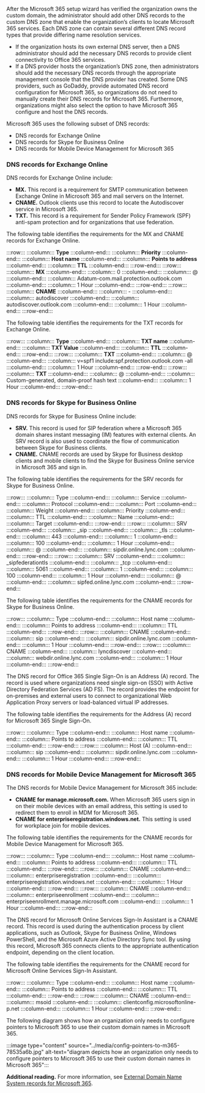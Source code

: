 After the Microsoft 365 setup wizard has verified the organization owns the custom domain, the administrator should add other DNS records to the custom DNS zone that enable the organization’s clients to locate Microsoft 365 services. Each DNS zone can contain several different DNS record types that provide differing name resolution services.

 *  If the organization hosts its own external DNS server, then a DNS administrator should add the necessary DNS records to provide client connectivity to Office 365 services.
 *  If a DNS provider hosts the organization’s DNS zone, then administrators should add the necessary DNS records through the appropriate management console that the DNS provider has created. Some DNS providers, such as GoDaddy, provide automated DNS record configuration for Microsoft 365, so organizations do not need to manually create their DNS records for Microsoft 365. Furthermore, organizations might also select the option to have Microsoft 365 configure and host the DNS records.

Microsoft 365 uses the following subset of DNS records:

 *  DNS records for Exchange Online
 *  DNS records for Skype for Business Online
 *  DNS records for Mobile Device Management for Microsoft 365

### DNS records for Exchange Online

DNS records for Exchange Online include:

 *  **MX.** This record is a requirement for SMTP communication between Exchange Online in Microsoft 365 and mail servers on the Internet.
 *  **CNAME.** Outlook clients use this record to locate the Autodiscover service in Microsoft 365.
 *  **TXT.** This record is a requirement for Sender Policy Framework (SPF) anti-spam protection and for organizations that use federation.

The following table identifies the requirements for the MX and CNAME records for Exchange Online.

:::row:::
  :::column:::
    **Type**
  :::column-end:::
  :::column:::
    **Priority**
  :::column-end:::
  :::column:::
    **Host name**
  :::column-end:::
  :::column:::
    **Points to address**
  :::column-end:::
  :::column:::
    **TTL**
  :::column-end:::
:::row-end:::
:::row:::
  :::column:::
    **MX**
  :::column-end:::
  :::column:::
    0
  :::column-end:::
  :::column:::
    @
  :::column-end:::
  :::column:::
    Adatum-com.mail.protection.outlook.com
  :::column-end:::
  :::column:::
    1 Hour
  :::column-end:::
:::row-end:::
:::row:::
  :::column:::
    **CNAME**
  :::column-end:::
  :::column:::
    -
  :::column-end:::
  :::column:::
    autodiscover
  :::column-end:::
  :::column:::
    autodiscover.outlook.com
  :::column-end:::
  :::column:::
    1 Hour
  :::column-end:::
:::row-end:::


The following table identifies the requirements for the TXT records for Exchange Online.

:::row:::
  :::column:::
    **Type**
  :::column-end:::
  :::column:::
    **TXT name**
  :::column-end:::
  :::column:::
    **TXT Value**
  :::column-end:::
  :::column:::
    **TTL**
  :::column-end:::
:::row-end:::
:::row:::
  :::column:::
    **TXT**
  :::column-end:::
  :::column:::
    @
  :::column-end:::
  :::column:::
    v=spf1 include:spf.protection.outlook.com -all
  :::column-end:::
  :::column:::
    1 Hour
  :::column-end:::
:::row-end:::
:::row:::
  :::column:::
    **TXT**
  :::column-end:::
  :::column:::
    @
  :::column-end:::
  :::column:::
    Custom-generated, domain-proof hash text
  :::column-end:::
  :::column:::
    1 Hour
  :::column-end:::
:::row-end:::


### DNS records for Skype for Business Online

DNS records for Skype for Business Online include:

 *  **SRV.** This record is used for SIP federation where a Microsoft 365 domain shares instant messaging (IM) features with external clients. An SRV record is also used to coordinate the flow of communication between Skype for Business clients.
 *  **CNAME.** CNAME records are used by Skype for Business desktop clients and mobile clients to find the Skype for Business Online service in Microsoft 365 and sign in.

The following table identifies the requirements for the SRV records for Skype for Business Online.

:::row:::
  :::column:::
    Type
  :::column-end:::
  :::column:::
    Service
  :::column-end:::
  :::column:::
    Protocol
  :::column-end:::
  :::column:::
    Port
  :::column-end:::
  :::column:::
    Weight
  :::column-end:::
  :::column:::
    Priority
  :::column-end:::
  :::column:::
    TTL
  :::column-end:::
  :::column:::
    Name
  :::column-end:::
  :::column:::
    Target
  :::column-end:::
:::row-end:::
:::row:::
  :::column:::
    SRV
  :::column-end:::
  :::column:::
    \_sip
  :::column-end:::
  :::column:::
    \_tls
  :::column-end:::
  :::column:::
    443
  :::column-end:::
  :::column:::
    1
  :::column-end:::
  :::column:::
    100
  :::column-end:::
  :::column:::
    1 Hour
  :::column-end:::
  :::column:::
    @
  :::column-end:::
  :::column:::
    sipdir.online.lync.com
  :::column-end:::
:::row-end:::
:::row:::
  :::column:::
    SRV
  :::column-end:::
  :::column:::
    \_sipfederationtls
  :::column-end:::
  :::column:::
    \_tcp
  :::column-end:::
  :::column:::
    5061
  :::column-end:::
  :::column:::
    1
  :::column-end:::
  :::column:::
    100
  :::column-end:::
  :::column:::
    1 Hour
  :::column-end:::
  :::column:::
    @
  :::column-end:::
  :::column:::
    sipfed.online.lync.com
  :::column-end:::
:::row-end:::


The following table identifies the requirements for the CNAME records for Skype for Business Online.

:::row:::
  :::column:::
    Type
  :::column-end:::
  :::column:::
    Host name
  :::column-end:::
  :::column:::
    Points to address
  :::column-end:::
  :::column:::
    TTL
  :::column-end:::
:::row-end:::
:::row:::
  :::column:::
    CNAME
  :::column-end:::
  :::column:::
    sip
  :::column-end:::
  :::column:::
    sipdir.online.lync.com
  :::column-end:::
  :::column:::
    1 Hour
  :::column-end:::
:::row-end:::
:::row:::
  :::column:::
    CNAME
  :::column-end:::
  :::column:::
    lyncdiscover
  :::column-end:::
  :::column:::
    webdir.online.lync.com
  :::column-end:::
  :::column:::
    1 Hour
  :::column-end:::
:::row-end:::


The DNS record for Office 365 Single Sign-On is an Address (A) record. The record is used where organizations need single sign-on (SSO) with Active Directory Federation Services (AD FS). The record provides the endpoint for on-premises and external users to connect to organizational Web Application Proxy servers or load-balanced virtual IP addresses.

The following table identifies the requirements for the Address (A) record for Microsoft 365 Single Sign-On.

:::row:::
  :::column:::
    Type
  :::column-end:::
  :::column:::
    Host name
  :::column-end:::
  :::column:::
    Points to address
  :::column-end:::
  :::column:::
    TTL
  :::column-end:::
:::row-end:::
:::row:::
  :::column:::
    Host (A)
  :::column-end:::
  :::column:::
    sip
  :::column-end:::
  :::column:::
    sipdir.online.lync.com
  :::column-end:::
  :::column:::
    1 Hour
  :::column-end:::
:::row-end:::


### DNS records for Mobile Device Management for Microsoft 365

The DNS records for Mobile Device Management for Microsoft 365 include:

 *  **CNAME for manage.microsoft.com.** When Microsoft 365 users sign in on their mobile devices with an email address, this setting is used to redirect them to enroll in MDM for Microsoft 365.
 *  **CNAME for enterpriseregistration.windows.net.** This setting is used for workplace join for mobile devices.

The following table identifies the requirements for the CNAME records for Mobile Device Management for Microsoft 365.

:::row:::
  :::column:::
    Type
  :::column-end:::
  :::column:::
    Host name
  :::column-end:::
  :::column:::
    Points to address
  :::column-end:::
  :::column:::
    TTL
  :::column-end:::
:::row-end:::
:::row:::
  :::column:::
    CNAME
  :::column-end:::
  :::column:::
    enterpriseregistration
  :::column-end:::
  :::column:::
    enterpriseregistration.windows.net
  :::column-end:::
  :::column:::
    1 Hour
  :::column-end:::
:::row-end:::
:::row:::
  :::column:::
    CNAME
  :::column-end:::
  :::column:::
    enterpriseenrollment
  :::column-end:::
  :::column:::
    enterpriseenrollment.manage.microsoft.com
  :::column-end:::
  :::column:::
    1 Hour
  :::column-end:::
:::row-end:::


The DNS record for Microsoft Online Services Sign-In Assistant is a CNAME record. This record is used during the authentication process by client applications, such as Outlook, Skype for Business Online, Windows PowerShell, and the Microsoft Azure Active Directory Sync tool. By using this record, Microsoft 365 connects clients to the appropriate authentication endpoint, depending on the client location.

The following table identifies the requirements for the CNAME record for Microsoft Online Services Sign-In Assistant.

:::row:::
  :::column:::
    Type
  :::column-end:::
  :::column:::
    Host name
  :::column-end:::
  :::column:::
    Points to address
  :::column-end:::
  :::column:::
    TTL
  :::column-end:::
:::row-end:::
:::row:::
  :::column:::
    CNAME
  :::column-end:::
  :::column:::
    msoid
  :::column-end:::
  :::column:::
    clientconfig.microsoftonline-p.net
  :::column-end:::
  :::column:::
    1 Hour
  :::column-end:::
:::row-end:::


The following diagram shows how an organization only needs to configure pointers to Microsoft 365 to use their custom domain names in Microsoft 365.

:::image type="content" source="../media/config-pointers-to-m365-78535a6b.jpg" alt-text="diagram depicts how an organization only needs to configure pointers to Microsoft 365 to use their custom domain names in Microsoft 365":::


**Additional reading.** For more information, see [External Domain Name System records for Microsoft 365](https://aka.ms/d67qkh?azure-portal=true).
